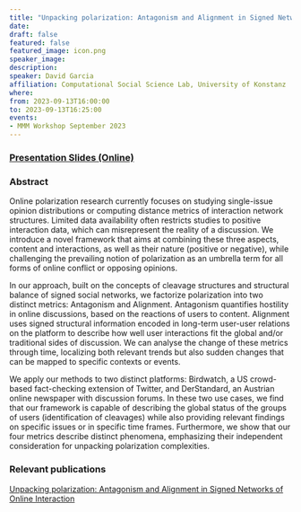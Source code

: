 ```yaml
---
title: "Unpacking polarization: Antagonism and Alignment in Signed Networks of Online Interaction"
date:
draft: false
featured: false
featured_image: icon.png
speaker_image:
description:
speaker: David Garcia
affiliation: Computational Social Science Lab, University of Konstanz
where:
from: 2023-09-13T16:00:00
to: 2023-09-13T16:25:00
events:
- MMM Workshop September 2023
---
```


### [Presentation Slides (Online)](https://dgarcia-eu.github.io/UnpackingPolarization/)


### Abstract

Online polarization research currently focuses on studying single-issue opinion distributions or computing distance metrics of interaction network structures. Limited data availability often restricts studies to positive interaction data, which can misrepresent the reality of a discussion. We introduce a novel framework that aims at combining these three aspects, content and interactions, as well as their nature (positive or negative), while challenging the prevailing notion of polarization as an umbrella term for all forms of online conflict or opposing opinions. 

In our approach, built on the concepts of cleavage structures and structural balance of signed social networks, we factorize polarization into two distinct metrics: Antagonism and Alignment. Antagonism quantifies hostility in online discussions, based on the reactions of users to content. Alignment uses signed structural information encoded in long-term user-user relations on the platform to describe how well user interactions fit the global and/or traditional sides of discussion. We can analyse the change of these metrics through time, localizing both relevant trends but also sudden changes that can be mapped to specific contexts or events. 

We apply our methods to two distinct platforms: Birdwatch, a US crowd-based fact-checking extension of Twitter, and DerStandard, an Austrian online newspaper with discussion forums. In these two use cases, we find that our framework is capable of describing the global status of the groups of users (identification of cleavages) while also providing relevant findings on specific issues or in specific time frames. Furthermore, we show that our four metrics describe distinct phenomena, emphasizing their independent consideration for unpacking polarization complexities.

### Relevant publications 

[Unpacking polarization: Antagonism and
Alignment in Signed Networks of Online
Interaction](https://arxiv.org/abs/2307.06571)
